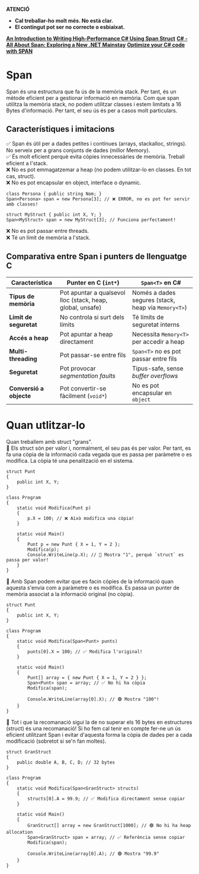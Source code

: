 **ATENCIÓ** 
- **Cal treballar-ho molt més. No està clar.**  
- **El contingut pot ser no correcte o esbiaixat.**  

**[An Introduction to Writing High-Performance C# Using Span<T> Struct](https://nishanc.medium.com/an-introduction-to-writing-high-performance-c-using-span-t-struct-b859862a84e4)**
**[C# - All About Span: Exploring a New .NET Mainstay](https://learn.microsoft.com/en-us/archive/msdn-magazine/2018/january/csharp-all-about-span-exploring-a-new-net-mainstay)**
**[Optimize your C# code with SPAN](https://dev.to/iseesharp/span-keyword-in-c-n2k)**

# Span
Span és una estructura que fa ús de la memòria stack. Per tant, és un mètode eficient per a gestionar informació en memòria. Com que span utilitza la memòria stack, no podem utilitzar classes i estem limitats a 16 Bytes d'informació. Per tant, el seu ús és per a casos molt particulars.
## Característiques i imitacions
✅ Span<T> és útil per a dades petites i contínues (arrays, stackalloc, strings). No serveix per a grans conjunts de dades (millor Memory<T>).  
✅ És molt eficient perquè evita còpies innecessàries de memòria. Treball eficient a l'stack.  
❌ No es pot emmagatzemar a heap (no podem utilitzar-lo en classes. En tot cas, struct).  
❌ No es pot encapsular en object, interface o dynamic.  
```CSharp
class Persona { public string Nom; }
Span<Persona> span = new Persona[3]; // ❌ ERROR, no es pot fer servir amb classes!
```
```CSharp
struct MyStruct { public int X, Y; }
Span<MyStruct> span = new MyStruct[3]; // Funciona perfectament!
```
❌ No es pot passar entre threads.  
❌ Té un límit de memòria a l'stack.  
## Comparativa entre Span<T> i punters de llenguatge C
| Característica          | Punter en C (`int*`) | `Span<T>` en C# |
|------------------------|----------------------|-----------------|
| **Tipus de memòria** | Pot apuntar a qualsevol lloc (stack, heap, global, unsafe) | Només a dades segures (stack, heap via `Memory<T>`) |
| **Límit de seguretat** | No controla si surt dels límits | Té límits de seguretat interns |
| **Accés a heap** | Pot apuntar a heap directament | Necessita `Memory<T>` per accedir a heap |
| **Multi-threading** | Pot passar-se entre fils | `Span<T>` no es pot passar entre fils |
| **Seguretat** | Pot provocar *segmentation faults* | Tipus-safe, sense *buffer overflows* |
| **Conversió a objecte** | Pot convertir-se fàcilment (`void*`) | No es pot encapsular en `object` |
# Quan utlitzar-lo
Quan treballem amb struct "grans".  
🔹 Els struct són per valor i, normalment, el seu pas és per valor. Per tant, es fa una còpia de la informació cada vegada que es passa per paràmetre o es modifica. La còpia té una penalització en el sistema.  
```CSharp
struct Punt
{
    public int X, Y;
}

class Program
{
    static void Modifica(Punt p)
    {
        p.X = 100; // ❌ Això modifica una còpia!
    }

    static void Main()
    {
        Punt p = new Punt { X = 1, Y = 2 };
        Modifica(p);
        Console.WriteLine(p.X); // 🔴 Mostra "1", perquè `struct` es passa per valor!
    }
}
```
🔹 Amb Span<T> podem evitar que es facin còpies de la informació quan aquesta s'envia com a paràmetre o es modifica. Es passa un punter de memòria associat a la informació original (no còpia).    
```CSharp
struct Punt
{
    public int X, Y;
}

class Program
{
    static void Modifica(Span<Punt> punts)
    {
        punts[0].X = 100; // ✅ Modifica l'original!
    }

    static void Main()
    {
        Punt[] array = { new Punt { X = 1, Y = 2 } };
        Span<Punt> span = array; // ✅ No hi ha còpia
        Modifica(span);

        Console.WriteLine(array[0].X); // 🟢 Mostra "100"!
    }
}
```
🔹 Tot i que la recomanació sigui la de no superar els 16 bytes en estructures (struct) és una recomanació! Si ho fem cal tenir en compte fer-ne un ús eficient utilitzant Span i evitar d'aquesta forma la còpia de dades per a cada modificació (sobretot si se'n fan moltes).
```CSharp
struct GranStruct
{
    public double A, B, C, D; // 32 bytes
}

class Program
{
    static void Modifica(Span<GranStruct> structs)
    {
        structs[0].A = 99.9; // ✅ Modifica directament sense copiar
    }

    static void Main()
    {
        GranStruct[] array = new GranStruct[1000]; // 🟢 No hi ha heap allocation
        Span<GranStruct> span = array; // ✅ Referència sense copiar
        Modifica(span);

        Console.WriteLine(array[0].A); // 🟢 Mostra "99.9"
    }
}
```
